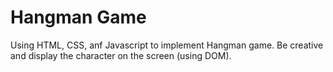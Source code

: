 # Hangman Game
Using HTML, CSS, anf Javascript to implement Hangman game. Be creative and display the character on the screen (using DOM). 